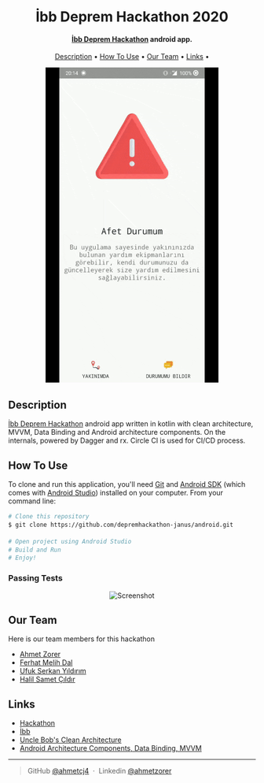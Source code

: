<h1 align="center">
    İbb Deprem Hackathon 2020
  <br>
</h1>
    
<h4 align="center"><a href="https://depremhackathonu.ibb.istanbul/" target="_blank">İbb Deprem Hackathon</a> android app.</h4>

<p align="center">
  <a href="#description">Description</a> •
  <a href="#how-to-use">How To Use</a> •
  <a href="#our-team">Our Team</a> •
  <a href="#links">Links</a> •
</p>

<p align="center">
  <img src="https://github.com/depremhackathon-janus/android/blob/master/anim.gif" alt="Screenshot"/>
</p>

## Description
<a href="https://depremhackathonu.ibb.istanbul/" target="_blank">İbb Deprem Hackathon</a> android app written in kotlin with clean architecture, MVVM, Data Binding and Android architecture components. On the internals, powered by Dagger and rx. Circle CI is used for CI/CD process.
## How To Use
To clone and run this application, you'll need [Git](https://git-scm.com) and [Android SDK](https://developer.android.com/studio/index.html) (which comes with [Android Studio](https://developer.android.com/studio/index.html)) installed on your computer. From your command line:

```bash
# Clone this repository
$ git clone https://github.com/depremhackathon-janus/android.git

# Open project using Android Studio
# Build and Run
# Enjoy!
```

### Passing Tests
<p align="center">
  <img src="https://github.com/depremhackathon-janus/android/blob/master/Screen%20Shot%202018-12-02%20at%2012.24.52.png" alt="Screenshot"/>
</p>

## Our Team
Here is our team members for this hackathon
- [Ahmet Zorer](https://github.com/ahmetcj4)
- [Ferhat Melih Dal](https://github.com/ferhatmelih)
- [Ufuk Serkan Yıldırım](https://github.com/ozanbulut)
- [Halil Samet Çıldır](https://github.com/tunahansalih)

## Links
- [Hackathon](https://depremhackathonu.ibb.istanbul/)
- [İbb](https://www.ibb.istanbul/)
- [Uncle Bob's Clean Architecture](https://8thlight.com/blog/uncle-bob/2012/08/13/the-clean-architecture.html)
- [Android Architecture Components, Data Binding, MVVM](https://developer.android.com/topic/libraries/architecture/index.html)

---

> GitHub [@ahmetcj4](https://github.com/ahmetcj4) &nbsp;&middot;&nbsp;
> Linkedin [@ahmetzorer](https://www.linkedin.com/in/ahmetzorer/)
